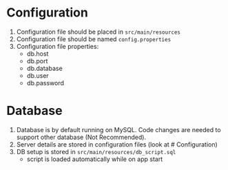 # Configuration
1. Configuration file should be placed in `src/main/resources`
2. Configuration file should be named `config.properties`
3. Configuration file properties:
   - db.host
   - db.port
   - db.database
   - db.user
   - db.password

# Database
1. Database is by default running on MySQL. Code changes are needed to support other database (Not Recommended).
2. Server details are stored in configuration files (look at # Configuration)
3. DB setup is stored in `src/main/resources/db_script.sql`
   - script is loaded automatically while on app start
